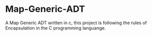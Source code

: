 # Map-Generic-ADT
A Map Generic ADT written in c, this project is following the rules of Encapsulation in the C programming languange.
